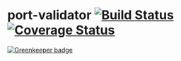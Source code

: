 # port-validator [![Build Status](https://travis-ci.org/FinalDes/port-validator.svg?branch=master)](https://travis-ci.org/FinalDes/port-validator) [![Coverage Status](https://coveralls.io/repos/github/FinalDes/port-validator/badge.svg?branch=master)](https://coveralls.io/github/FinalDes/port-validator?branch=master)

[![Greenkeeper badge](https://badges.greenkeeper.io/FinalDes/port-validator.svg)](https://greenkeeper.io/)